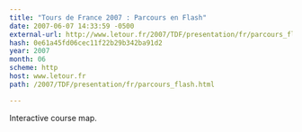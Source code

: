 ```yaml
---
title: "Tours de France 2007 : Parcours en Flash"
date: 2007-06-07 14:33:59 -0500
external-url: http://www.letour.fr/2007/TDF/presentation/fr/parcours_flash.html
hash: 0e61a45fd06cec11f22b29b342ba91d2
year: 2007
month: 06
scheme: http
host: www.letour.fr
path: /2007/TDF/presentation/fr/parcours_flash.html

---
```


Interactive course map.
